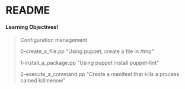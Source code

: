 # README 
#### Learning Objectives!

> Configuration management
>
> 0-create_a_file.pp "Using puppet, create a file in /tmp"
>
> 1-install_a_package.pp "Using puppet install puppet-lint"
>
> 2-execute_a_command.pp  "Create a manifest that kills a process named killmenow"

